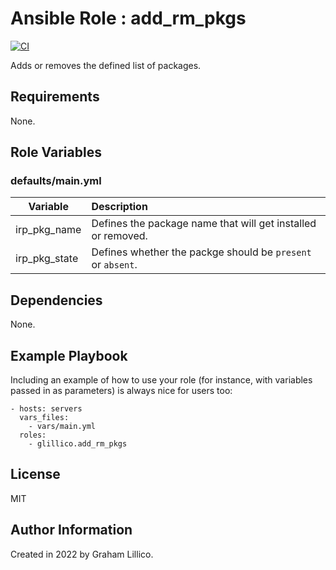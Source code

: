 # Ansible Role : add_rm_pkgs

[![CI](https://github.com/glillico/ansible-role-add_rm_pkgs/workflows/CI/badge.svg)](https://github.com/glillico/ansible-role-add_rm_pkgs/actions?query=workflow%3ACI)

Adds or removes the defined list of packages.

## Requirements

None.

## Role Variables

### defaults/main.yml

|Variable|Description|
|---|:---|
|irp_pkg_name|Defines the package name that will get installed or removed.|
|irp_pkg_state|Defines whether the packge should be `present` or `absent`.|

## Dependencies

None.

## Example Playbook

Including an example of how to use your role (for instance, with variables passed in as parameters) is always nice for users too:

    - hosts: servers
      vars_files:
        - vars/main.yml
      roles:
        - glillico.add_rm_pkgs

## License

MIT

## Author Information

Created in 2022 by Graham Lillico.
